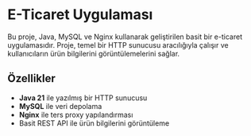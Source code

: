 # E-Ticaret Uygulaması

Bu proje, Java, MySQL ve Nginx kullanarak geliştirilen basit bir e-ticaret uygulamasıdır. Proje, temel bir HTTP sunucusu aracılığıyla çalışır ve kullanıcıların ürün bilgilerini görüntülemelerini sağlar.


## Özellikler

- **Java 21** ile yazılmış bir HTTP sunucusu
- **MySQL** ile veri depolama
- **Nginx** ile ters proxy yapılandırması
- Basit REST API ile ürün bilgilerini görüntüleme
